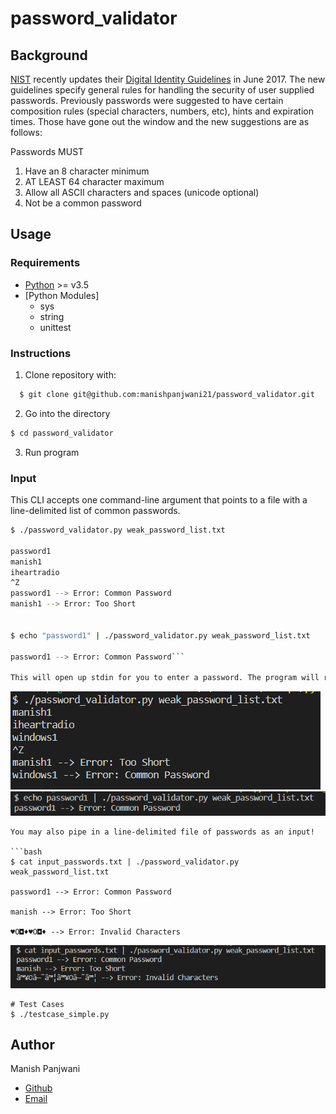 # password_validator

## Background

[NIST](https://www.nist.gov/) recently updates their [Digital Identity Guidelines](https://pages.nist.gov/800-63-3/) in June 2017.
The new guidelines specify general rules for handling the security of user supplied passwords.
Previously passwords were suggested to have certain composition rules (special characters, numbers, etc), hints and expiration times.
Those have gone out the window and the new suggestions are as follows:

Passwords MUST

1. Have an 8 character minimum 
2. AT LEAST 64 character maximum
2. Allow all ASCII characters and spaces (unicode optional)
4. Not be a common password

## Usage
### Requirements
 - [Python](https://www.python.org/downloads/) >= v3.5
 - [Python Modules]
	- sys
	- string
	- unittest

 

### Instructions
1) Clone repository with:
  ```bash
    $ git clone git@github.com:manishpanjwani21/password_validator.git
  ```

2) Go into the directory
  ```bash 
  $ cd password_validator
  ```

3) Run program

### Input
This CLI accepts one command-line argument that points to a file with a line-delimited list of common passwords. 

```bash
$ ./password_validator.py weak_password_list.txt

password1
manish1
iheartradio
^Z
password1 --> Error: Common Password
manish1 --> Error: Too Short


$ echo "password1" | ./password_validator.py weak_password_list.txt

password1 --> Error: Common Password```

This will open up stdin for you to enter a password. The program will return nothing if the password succeeds (in non-verbose mode!). It will return all errors for a given password if it has any based on the NIST standards. See below:
```
![Gif of example output](assets/OutputExample3.PNG)
![Gif of example output](assets/OutputExample2.PNG)
```
You may also pipe in a line-delimited file of passwords as an input!

```bash
$ cat input_passwords.txt | ./password_validator.py weak_password_list.txt

password1 --> Error: Common Password

manish --> Error: Too Short

♥O◘♦♥O◘♦ --> Error: Invalid Characters

```

![Gif of example output](assets/OutputExample1.PNG)

```
# Test Cases
$ ./testcase_simple.py
```

## Author
Manish Panjwani
- [Github](https://github.com/manishpanjwani21)
- [Email](mailto:manishpanjwani21@gmail.com)

